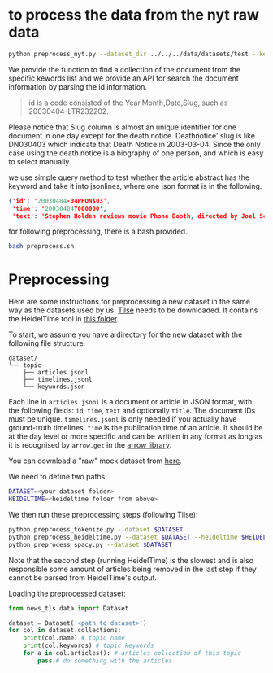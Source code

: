 # to process the data from the nyt raw data

```bash
python preprocess_nyt.py --dataset_dir ../../../data/datasets/test --keywords apple,jobs --mode and --start_year 2006 --end_year 2008
```
We provide the function to find a collection of the document from the specific kewords list and we provide an API for search the document information by parsing the id information.

> id is a code consisted of the Year,Month,Date,Slug, such as 20030404-LTR232202.

Please notice that Slug column is almost an unique identifier for one document in one day except for the death notice. Deathnotice' slug is like DN030403 which indicate that Death Notice in 2003-03-04. Since the only case using the death notice is a biography of one person, and which is easy to select manually.

we use simple query method to test whether the article abstract has the keyword and take it into jsonlines, where one json format is in the following.

```json
{'id': '20030404-04PHON$03',
 'time': '20030404T000000',
 'text': 'Stephen Holden reviews movie Phone Booth, directed by Joel Schumacher; Colin Farrell and Kiefer Sutherland star; photos (M)'}
```

for following preprocessing, there is a bash provided.

```bash
bash preprocess.sh
```

# Preprocessing
Here are some instructions for preprocessing a new dataset in the same way as the datasets used by us. [Tilse](https://github.com/smartschat/tilse) needs to be downloaded. It contains the HeidelTime tool in [this folder](https://github.com/smartschat/tilse/tree/master/tilse/tools/heideltime).

To start, we assume you have a directory for the new dataset with the following file structure:
```
dataset/
└── topic
    ├── articles.jsonl
    ├── timelines.jsonl
    └── keywords.json
```
Each line in `articles.jsonl` is a document or article in JSON format, with the following fields: `id`, `time`, `text` and optionally `title`. The document IDs must be unique. `timelines.jsonl` is only needed if you actually have ground-truth timelines. `time` is the publication time of an article. It should be at the day level or more specific and can be written in any format as long as it is recognised by `arrow.get` in the [arrow library](https://github.com/arrow-py/arrow).

You can download a "raw" mock dataset from [here](https://drive.google.com/drive/folders/1PTmON99RDUGqfkMqEDfQhmW_1N4926HW?usp=sharing).

We need to define two paths:
```bash
DATASET=<your dataset folder>
HEIDELTIME=<heideltime folder from above>
```

We then run these preprocessing steps (following Tilse):

```bash
python preprocess_tokenize.py --dataset $DATASET
python preprocess_heideltime.py --dataset $DATASET --heideltime $HEIDELTIME
python preprocess_spacy.py --dataset $DATASET
```
Note that the second step (running HeidelTime) is the slowest and is also responsible some amount of articles being removed in the last step if they cannot be parsed from HeidelTime's output.

Loading the preprocessed dataset:
```python
from news_tls.data import Dataset

dataset = Dataset('<path to dataset>')
for col in dataset.collections:
    print(col.name) # topic name
    print(col.keywords) # topic keywords
    for a in col.articles(): # articles collection of this topic
        pass # do something with the articles
```
